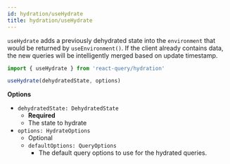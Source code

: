 ```yaml
---
id: hydration/useHydrate
title: hydration/useHydrate
---
```


`useHydrate` adds a previously dehydrated state into the `environment` that would be returned by `useEnvironment()`. If the client already contains data, the new queries will be intelligently merged based on update timestamp.

```jsx
import { useHydrate } from 'react-query/hydration'

useHydrate(dehydratedState, options)
```

**Options**

- `dehydratedState: DehydratedState`
  - **Required**
  - The state to hydrate
- `options: HydrateOptions`
  - Optional
  - `defaultOptions: QueryOptions`
    - The default query options to use for the hydrated queries.
